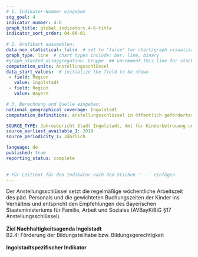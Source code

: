```yaml
---
# 1. Indikator-Nummer eingeben 
sdg_goal: 4 
indicator_number: 4.6
graph_title: global_indicators.4-6-title
indicator_sort_order: 04-06-01
 
# 2. Grafikart auswaehlen: 
data_non_statistical: false  # set to 'false' for chart/graph visualization 
graph_type: line  # chart types include: bar, line, binary 
#graph_stacked_disaggregation: Gruppe  ## uncomment this line for stacked bars. eplace 'Geschlecht' with the field of aggregation. 
computation_units: Anstellungsschlüssel  
data_start_values:  # initialize the field to be shown  
 - field: Region 
   value: Ingolstadt 
 - field: Region 
   value: Bayern 

# 3. Berechnung und Quelle eingeben: 
national_geographical_coverage: Ingolstadt 
computation_definitions: Anstellungsschlüssel in öffentlich geförderter Kinderbetreuung (nicht nur Kindertagespflege)

SOURCE_TYPE: Jahresbericht Stadt Ingolstadt, Amt für Kinderbetreuung und -bildung, jeweils 1.12. des Jahres  # data source  
source_earliest_available_1: 2019
source_periodicity_1: Jährlich

language: de   
published: true 
reporting_status: complete
 
 
# Für Leittext für den Indikator nach den Stichen '---' einfügen. 
---
```

Der Anstellungsschlüssel setzt die regelmäßige wöchentliche Arbeitszeit des päd. Personals und die gewichteten Buchungszeiten der Kinder ins Verhältnis und entspricht den Empfehlungen des Bayerischen Staatsministeriums für Familie, Arbeit und Soziales (AVBayKiBiG §17 Anstellungsschlüssel).<br>
<br>
<b>Ziel Nachhaltigkeitsagenda Ingolstadt</b><br>
B2.4: Förderung der Bildungsteilhabe bzw. Bildungsgerechtigkeit<br>
<br>
<b>Ingolstadtspezifischer Indikator</b>
